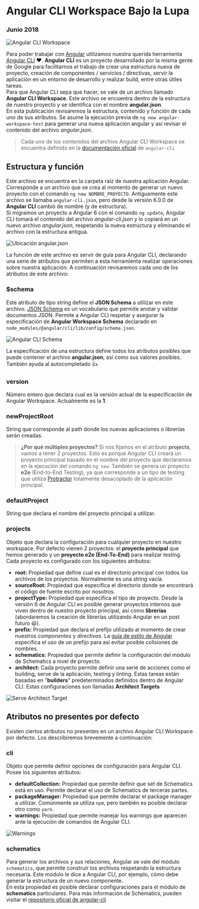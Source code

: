 # Angular CLI Workspace Bajo la Lupa
### Junio 2018

![Angular CLI Workspace](http://nicoavila.s3.amazonaws.com/articulos/11_01angular-cli-workspace.jpg)

Para poder trabajar con [Angular](https://angular.io/) utilizamos nuestra querida herramienta [Angular CLI](https://cli.angular.io/) :heart:. **Angular CLI** es un proyecto desarrollado por la misma gente de Google para facilitarnos el trabajo de crear una estructura nueva de proyecto, creación de componentes / servicios / directivas, servir la aplicación en un entorno de desarrollo y realizar build, entre otras útiles tareas.  
Para que Angular CLI sepa que hacer, se vale de un archivo llamado **Angular CLI Workspace**. Este archivo se encuentra dentro de la estructura de nuestro proyecto y se identifica con el nombre **angular.json**.  
En esta publicación revisaremos la estructura, contenido y función de cada uno de sus atributos. Se asume la ejecución previa de ```ng new angular-workspace-test``` para generar una nueva aplicación angular y así revisar el contenido del archivo *angular.json*.

> Cada uno de los contenidos del archivo Angular CLI Workspace se encuentra definido en la [documentación oficial](https://github.com/angular/angular-cli/wiki/angular-workspace) de ```angular-cli```

## Estructura y función
Este archivo se encuentra en la carpeta raíz de nuestra aplicación Angular. Corresponde a un archivo que se crea al momento de generar un nuevo proyecto con el comando ```ng new NOMBRE_PROYECTO```. Antiguamente este archivo se llamaba ```angular-cli.json```, pero desde la versión 6.0.0 de **Angular CLI** cambió de nombre (y de estructura).  
Si migramos un proyecto a Angular 6 con el comando ```ng update```, Angular CLI tomará el contenido del archivo *angular-cli.json* y lo copiará en un nuevo archivo *angular.json*, respetando la nueva estructura y eliminando el archivo con la estructura antigua.

![Ubicación angular.json](http://nicoavila.s3.amazonaws.com/articulos/11_02ubicacion-archivo.jpg)

La función de este archivo es servir de guía para Angular CLI, declarando una serie de atributos que permiten a esta herramienta realizar operaciones sobre nuestra aplicación.
A continuación revisaremos cada uno de los atributos de este archivo:

### $schema
Este atributo de tipo string define el **JSON Schema** a utilizar en este archivo. [JSON Schema](http://json-schema.org/) es un vocabulario que permite anotar y validar documentos JSON. Permite a Angular CLI respetar y asegurar la especificación de **Angular Workspace Schema** declarado en ```node_modules/@angular/cli/lib/config/schema.json```.

![Angular CLI Schema](http://nicoavila.s3.amazonaws.com/articulos/11_03angular-schema.jpg)

La especificación de una estructura define todos los atributos posibles que puede contener el archivo **angular.json**, así como sus valores posibles. También ayuda al autocompletado :+1:.

### version
Número entero que declara cual es la versión actual de la especificación de Angular Workspace. Actualmente es la **1**.

### newProjectRoot
String que corresponde al path donde los nuevas aplicaciones o librerías serán creadas.

> **¿Por qué múltiples proyectos?** Si nos fijamos en el atributo **projects**, vamos a tener 2 proyectos. Esto es porque Angular CLI creará un proyecto principal basado en el nombre del proyecto que declaramos en la ejecución del comando ```ng new```. También se genera un proyecto **e2e** (End-to-End Testing), ya que corresponde a un tipo de testing que utiliza [Protractor](https://www.protractortest.org/#/) totalmente desacoplado de la aplicación principal.

### defaultProject
String que declara el nombre del proyecto principal a utilizar.

### projects
Objeto que declara la configuración para cualquier proyecto en nuestro workspace. Por defecto vienen 2 proyectos: el **proyecto principal** que hemos generado y un **proyecto e2e (End-To-End)** para realizar testing.  
Cada proyecto es configurado con los siguientes atributos:

* **root:** Propiedad que define cual es el directorio principal con todos los archivos de los proyectos. Normalmente es una string vacía.
* **sourceRoot:** Propiedad que especifica el directorio donde se encontrará el código de fuente escrito por nosotros.
* **projectType:** Propiedad que especifica el tipo de proyecto. Desde la versión 6 de Angular CLI es posible generar proyectos internos que viven dentro de nuestro proyecto principal, así como **librerías** (abordaremos la creación de librerías utilizando Angular en un post futuro :smiley:).
* **prefix:** Propiedad que declara el prefijo utilizado al momento de crear nuestros *componentes* y *directivas*. La [guía de estilo de Angular](https://angular.io/guide/styleguide) especifica el uso de un prefijo para así evitar posible colisiones de nombres.
* **schematics:** Propiedad que permite definir la configuración del módulo de Schematics a nivel de proyecto.
* **architect:** Cada proyecto permite definir una serie de acciones como el building, serve de la aplicación, testing y linting. Estas tareas están basadas en "**builders**" predeterminados definidos dentro de Angular CLI. Estas configuraciones son llamadas **Architect Targets**

![Serve Architect Target](http://nicoavila.s3.amazonaws.com/articulos/11_04serve-architect-target.jpg)

## Atributos no presentes por defecto
Existen ciertos atributos no presentes en un archivo Angular CLI Workspace por defecto. Los describiremos brevemente a continuación:

### cli
Objeto que permite definir opciones de configuración para Angular CLI. Posee los siguientes atributos:

* **defaultCollection:** Propiedad que permite definir que set de Schematics está en uso. Permite declarar el uso de Schematics de terceras partes.
* **packageManager:** Propiedad que permite declarar el package manager a utilizar. Comúnmente se utiliza ```npm```, pero también es posible declarar otro como ```yarn```.
* **warnings:** Propiedad que permite manejar los warnings que aparecen ante la ejecución de comandos de Angular CLI.

![Warnings](http://nicoavila.s3.amazonaws.com/articulos/11_05warnings.jpg)

### schematics
Para generar los archivos y sus relaciones, Angular se vale del módulo ```schematics```, que permite construir los archivos respetando la estructura necesaria. Este módulo le dice a Angular CLI, por ejemplo, cómo debe generar la estructura de un nuevo componente.  
En esta propiedad es posible declarar configuraciones para el módulo de **schematics** particulares. Para más información de Schematics, pueden visitar el [repositorio oficial de angular-cli](https://github.com/angular/angular-cli/tree/master/packages/schematics)




